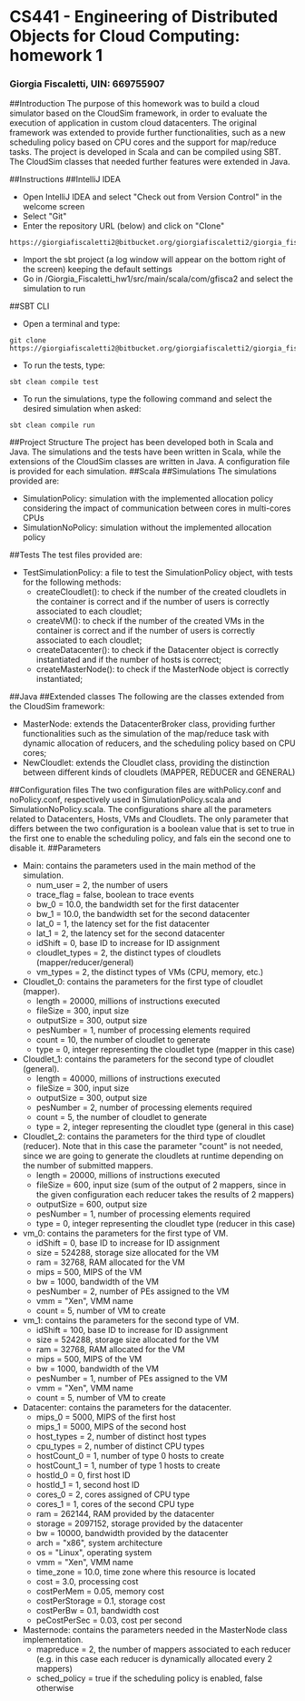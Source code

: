 # CS441 - Engineering of Distributed Objects for Cloud Computing: homework 1
### Giorgia Fiscaletti, UIN: 669755907

##Introduction
The purpose of this homework was to build a cloud simulator based on the CloudSim framework, in order to evaluate the execution of application in custom cloud datacenters. The original framework was extended to provide further functionalities, such as a new scheduling policy based on CPU cores and the support for map/reduce tasks.
The project is developed in Scala and can be compiled using SBT. The CloudSim classes that needed further features were extended in Java.

##Instructions
##IntelliJ IDEA
- Open IntelliJ IDEA and select "Check out from Version Control" in the welcome screen
- Select "Git"
- Enter the repository URL (below) and click on "Clone"
```
https://giorgiafiscaletti2@bitbucket.org/giorgiafiscaletti2/giorgia_fiscaletti_hw1.git
```
- Import the sbt project (a log window will appear on the bottom right of the screen) keeping the default settings
- Go in /Giorgia_Fiscaletti_hw1/src/main/scala/com/gfisca2 and select the simulation to run

##SBT CLI
- Open a terminal and type:
```
git clone https://giorgiafiscaletti2@bitbucket.org/giorgiafiscaletti2/giorgia_fiscaletti_hw1.git
```
- To run the tests, type:
```
sbt clean compile test
```
- To run the simulations, type the following command and select the desired simulation when asked:
```
sbt clean compile run
```
##Project Structure
The project has been developed both in Scala and Java. The simulations and the tests have been written in Scala, while the extensions of the CloudSim classes are written in Java. A configuration file is provided for each simulation.
##Scala
##Simulations
The simulations provided are:
- SimulationPolicy: simulation with the implemented allocation policy considering the impact of communication between cores in multi-cores CPUs  
- SimulationNoPolicy: simulation without the implemented allocation policy

##Tests
The test files provided are:
- TestSimulationPolicy: a file to test the SimulationPolicy object, with tests for the following methods:
  - createCloudlet(): to check if the number of the created cloudlets in the container is correct and if the number of users is correctly associated to each cloudlet;
  - createVM(): to check if the number of the created VMs in the container is correct and if the number of users is correctly associated to each cloudlet;
  - createDatacenter(): to check if the Datacenter object is correctly instantiated and if the number of hosts is correct;
  - createMasterNode(): to check if the MasterNode object is correctly instantiated;
  
##Java
##Extended classes
The following are the classes extended from the CloudSim framework:
- MasterNode: extends the DatacenterBroker class, providing further functionalities such as the simulation of the map/reduce task with dynamic allocation of reducers, and the scheduling policy based on CPU cores;
- NewCloudlet: extends the Cloudlet class, providing the distinction between different kinds of cloudlets (MAPPER, REDUCER and GENERAL)

##Configuration files
The two configuration files are withPolicy.conf and noPolicy.conf, respectively used in SimulationPolicy.scala and SimulationNoPolicy.scala.
The configurations share all the parameters related to Datacenters, Hosts, VMs and Cloudlets. The only parameter that differs between the two configuration is a boolean value that is set to true in the first one to enable the scheduling policy, and fals ein the second one to disable it.
##Parameters
- Main: contains the parameters used in the main method of the simulation.
  - num_user = 2, the number of users
  - trace_flag = false, boolean to trace events
  - bw_0 = 10.0, the bandwidth set for the first datacenter
  - bw_1 = 10.0, the bandwidth set for the second datacenter
  - lat_0 = 1, the latency set for the fist datacenter
  - lat_1 = 2, the latency set for the second datacenter
  - idShift = 0, base ID to increase for ID assignment
  - cloudlet_types = 2, the distinct types of cloudlets (mapper/reducer/general)
  - vm_types = 2, the distinct types of VMs (CPU, memory, etc.)
- Cloudlet_0: contains the parameters for the first type of cloudlet (mapper).
  - length = 20000, millions of instructions executed
  - fileSize = 300, input size
  - outputSize = 300, output size
  - pesNumber = 1, number of processing elements required
  - count = 10, the number of cloudlet to generate
  - type = 0, integer representing the cloudlet type (mapper in this case)
- Cloudlet_1: contains the parameters for the second type of cloudlet (general).
  - length = 40000, millions of instructions executed
  - fileSize = 300, input size
  - outputSize = 300, output size
  - pesNumber = 2, number of processing elements required
  - count = 5, the number of cloudlet to generate
  - type = 2, integer representing the cloudlet type (general in this case)
- Cloudlet_2: contains the parameters for the third type of cloudlet (reducer). Note that in this case the parameter "count" is not needed, since we are going to generate the cloudlets at runtime depending on the number of submitted mappers.
  - length = 20000, millions of instructions executed
  - fileSize = 600, input size (sum of the output of 2 mappers, since in the given configuration each reducer takes the results of 2 mappers)
  - outputSize = 600, output size
  - pesNumber = 1, number of processing elements required
  - type = 0, integer representing the cloudlet type (reducer in this case)
- vm_0: contains the parameters for the first type of VM.
  - idShift = 0, base ID to increase for ID assignment
  - size = 524288, storage size allocated for the VM
  - ram = 32768, RAM allocated for the VM
  - mips = 500, MIPS of the VM
  - bw = 1000, bandwidth of the VM
  - pesNumber = 2, number of PEs assigned to the VM
  - vmm = "Xen", VMM name
  - count = 5, number of VM to create
- vm_1: contains the parameters for the second type of VM.
  - idShift = 100, base ID to increase for ID assignment
  - size = 524288, storage size allocated for the VM
  - ram = 32768, RAM allocated for the VM
  - mips = 500, MIPS of the VM
  - bw = 1000, bandwidth of the VM
  - pesNumber = 1, number of PEs assigned to the VM
  - vmm = "Xen", VMM name
  - count = 5, number of VM to create
- Datacenter: contains the parameters for the datacenter.
  - mips_0 = 5000, MIPS of the first host
  - mips_1 = 5000, MIPS of the second host
  - host_types = 2, number of distinct host types
  - cpu_types = 2, number of distinct CPU types
  - hostCount_0 = 1, number of type 0 hosts to create
  - hostCount_1 = 1, number of type 1 hosts to create
  - hostId_0 = 0, first host ID
  - hostId_1 = 1, second host ID
  - cores_0 = 2, cores assigned of CPU type
  - cores_1 = 1, cores of the second CPU type
  - ram = 262144, RAM provided by the datacenter
  - storage = 2097152, storage provided by the datacenter
  - bw = 10000, bandwidth provided by the datacenter
  - arch = "x86", system architecture
  - os = "Linux", operating system
  - vmm = "Xen", VMM name
  - time_zone = 10.0, time zone where this resource is located
  - cost = 3.0, processing cost
  - costPerMem = 0.05, memory cost
  - costPerStorage = 0.1, storage cost
  - costPerBw = 0.1, bandwidth cost
  - peCostPerSec = 0.03, cost per second
- Masternode: contains the parameters needed in the MasterNode class implementation.
  - mapreduce = 2, the number of mappers associated to each reducer (e.g. in this case each reducer is dynamically allocated every 2 mappers)
  - sched_policy = true if the scheduling policy is enabled, false otherwise